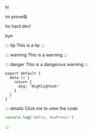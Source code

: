 hi

im prove:smile:

ho hard dev!

bye

::: tip
This is a tip
:::

::: warning
This is a warning
:::

::: danger
This is a dangerous warning
:::

``` js{4}
export default {
  data () {
    return {
      msg: 'Highlighted!'
    }
  }
}
```
::: details Click me to view the code
```js
console.log('Hello, VuePress!')
```
:::